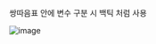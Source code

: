 쌍따음표 안에 변수 구분 시 백틱 처럼 사용

![image](https://user-images.githubusercontent.com/85022962/139966039-dcf10fea-a242-4ddf-a160-0e299f946b45.png)

